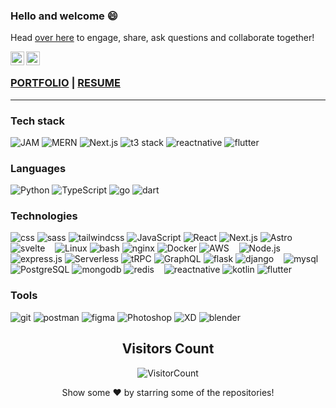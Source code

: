 ### Hello and welcome :smile:

Head [over here](https://github.com/ishre-yash/ishre-yash/discussions/1) to engage, share, ask questions and collaborate together!


<a href="https://www.instagram.com/info.ishreyash/">
  <img align="left" alt="ishreyash instagram" width="22px" src="https://raw.githubusercontent.com/hussainweb/hussainweb/main/icons/instagram.png" />
</a>
<a href="https://www.linkedin.com/in/ishre-yash/">
  <img align="left" alt="ishreyash linkedin" width="22px" src="https://upload.wikimedia.org/wikipedia/commons/thumb/c/ca/LinkedIn_logo_initials.png/800px-LinkedIn_logo_initials.png" />
</a>

<br/>
                                                                                                                                                    
### [PORTFOLIO](https://ishre-yash.github.io/) | [RESUME](https://drive.google.com/file/d/1JnND3tMrKePKNxklILkUuyXfFQ1OfFt0/view) 

---
### Tech stack
![JAM](https://img.shields.io/badge/-JAM-000?&logo=jamstack)
![MERN](https://img.shields.io/badge/-MERN-000?&logo=Node.js)
![Next.js](https://img.shields.io/badge/-Next.js-000?&logo=next.js)
![t3 stack](https://img.shields.io/badge/-t3_stack-000?&logo=t3s)
![reactnative](https://img.shields.io/badge/-React_Native-000?&logo=react)
![flutter](https://img.shields.io/badge/-Flutter-000?&logo=flutter)


### Languages
![Python](https://img.shields.io/badge/-Python-000?&logo=Python)
![TypeScript](https://img.shields.io/badge/-TypeScript-000?&logo=TypeScript)
![go](https://img.shields.io/badge/-go-000?&logo=go)
![dart](https://img.shields.io/badge/-dart-000?&logo=dart)


### Technologies
![css](https://img.shields.io/badge/-css-000?&logo=css3)
![sass](https://img.shields.io/badge/-sass-000?&logo=sass)
![tailwindcss](https://img.shields.io/badge/-tailwindcss-000?&logo=tailwindcss)
![JavaScript](https://img.shields.io/badge/-JavaScript-000?&logo=JavaScript)
![React](https://img.shields.io/badge/-React-000?&logo=React)
![Next.js](https://img.shields.io/badge/-Next.js-000?&logo=Next.js)
![Astro](https://img.shields.io/badge/-astro-000?&logo=astro)
![svelte](https://img.shields.io/badge/-svelte-000?&logo=svelte)
&nbsp;&nbsp;
![Linux](https://img.shields.io/badge/-Linux-000?&logo=Linux)
![bash](https://img.shields.io/badge/-bash-000?&logo=gnubash)
![nginx](https://img.shields.io/badge/-nginx-000?&logo=nginx)
![Docker](https://img.shields.io/badge/-Docker-000?&logo=Docker)
![AWS](https://img.shields.io/badge/-AWS-000?&logo=amazonwebservices)
&nbsp;&nbsp;
![Node.js](https://img.shields.io/badge/-Node.js-000?&logo=node.js)
![express.js](https://img.shields.io/badge/-express.js-000?&logo=express)
![Serverless](https://img.shields.io/badge/-Serverless-000?&logo=serverless)
![tRPC](https://img.shields.io/badge/-tRPC-000?&logo=trpc)
![GraphQL](https://img.shields.io/badge/-GraphQL-000?&logo=graphql)
![flask](https://img.shields.io/badge/-flask-000?&logo=flask)
![django](https://img.shields.io/badge/-django-000?&logo=django)
&nbsp;&nbsp;
![mysql](https://img.shields.io/badge/-mysql-000?&logo=mysql)
![PostgreSQL](https://img.shields.io/badge/-PostgreSQL-000?&logo=PostgreSQL)
![mongodb](https://img.shields.io/badge/-mongodb-000?&logo=mongodb)
![redis](https://img.shields.io/badge/-Redis-000?&logo=redis)
&nbsp;&nbsp;
![reactnative](https://img.shields.io/badge/-React_Native-000?&logo=react)
![kotlin](https://img.shields.io/badge/-kotlin-000?&logo=kotlin)
![flutter](https://img.shields.io/badge/-Flutter-000?&logo=flutter)


### Tools
![git](https://img.shields.io/badge/-git-000?&logo=git)
![postman](https://img.shields.io/badge/-postman-000?&logo=postman)
![figma](https://img.shields.io/badge/-figma-000?&logo=figma)
![Photoshop](https://img.shields.io/badge/-Photoshop-000?&logo=adobephotoshop)
![XD](https://img.shields.io/badge/-XD-000?&logo=adobexd)
![blender](https://img.shields.io/badge/-blender-000?&logo=blender)

<p align="center">
    <h2 align="center">Visitors Count</h2>
    <p align="center">
      <img src="https://profile-counter.glitch.me/{ishre-yash}/count.svg" alt="VisitorCount">
    </p>
</p>

<p align="center">
   Show some ❤️ by starring some of the repositories!
</p>
